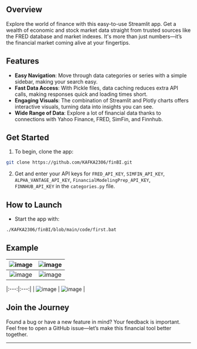 
## Overview
Explore the world of finance with this easy-to-use Streamlit app. Get a wealth of economic and stock market data straight from trusted sources like the FRED database and market indexes. It's more than just numbers—it’s the financial market coming alive at your fingertips.

## Features

- **Easy Navigation**: Move through data categories or series with a simple sidebar, making your search easy.
- **Fast Data Access**: With Pickle files, data caching reduces extra API calls, making responses quick and loading times short.
- **Engaging Visuals**: The combination of Streamlit and Plotly charts offers interactive visuals, turning data into insights you can see.
- **Wide Range of Data**: Explore a lot of financial data thanks to connections with Yahoo Finance, FRED, SimFin, and Finnhub.

## Get Started

1. To begin, clone the app:
```bash
git clone https://github.com/KAFKA2306/finBI.git
```
2. Get and enter your API keys for `FRED_API_KEY`, `SIMFIN_API_KEY`, `ALPHA_VANTAGE_API_KEY`, `FinancialModelingPrep_API_KEY`, `FINNHUB_API_KEY` in the `categories.py` file.

## How to Launch

- Start the app with:
```bash
./KAFKA2306/finBI/blob/main/code/first.bat
```

## Example
| ![image](https://github.com/KAFKA2306/finBI/assets/137051370/39ac06ae-bb9c-4626-93f5-59fd8fd47285) | ![image](https://github.com/KAFKA2306/finBI/assets/137051370/8df85103-edb5-46db-b7d8-837ca217796e) |
|:---:|:---:|
| ![image](https://github.com/KAFKA2306/finBI/assets/137051370/b556019e-eecc-44bf-a681-515931a85ecf) | ![image](https://github.com/KAFKA2306/finBI/assets/137051370/a155714c-8c00-4afb-b2f3-af443997d952) |

|:---:|:---:|
| ![image](https://github.com/KAFKA2306/finBI/assets/137051370/540fa83b-da02-451c-a41b-7f90a5895bff) | ![image](https://github.com/KAFKA2306/finBI/assets/137051370/bd9928cc-5875-4f03-9015-954973d484a4) |

## Join the Journey

Found a bug or have a new feature in mind? Your feedback is important. Feel free to open a GitHub issue—let’s make this financial tool better together.

---
